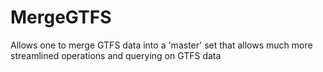 # MergeGTFS
Allows one to merge GTFS data into a 'master' set that allows much more streamlined operations and querying on GTFS data
